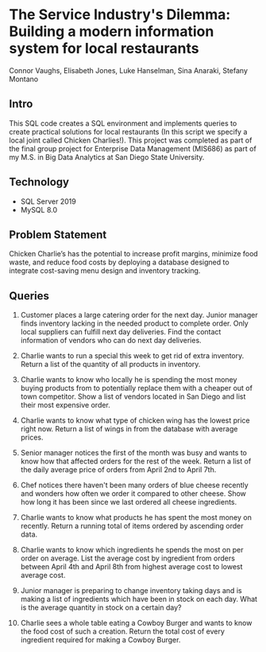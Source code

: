 # The Service Industry's Dilemma: Building a modern information system for local restaurants
Connor Vaughs, Elisabeth Jones, Luke Hanselman, Sina Anaraki, Stefany Montano

## Intro
This SQL code creates a SQL environment and implements queries to create practical solutions for local restaurants (In this script we specify a local joint called Chicken Charlies!). This project was completed as part of the final group project for Enterprise Data Management (MIS686) as part of my M.S. in Big Data Analytics at San Diego State University. 

## Technology
* SQL Server 2019
* MySQL 8.0

## Problem Statement
Chicken Charlie’s has the potential to increase profit margins, minimize food waste, and reduce food costs by deploying a database designed to integrate cost-saving menu design and inventory tracking. 

## Queries 

1. Customer places a large catering order for the next day. Junior manager finds inventory lacking in the needed product to complete order.
Only local suppliers can fulfill next day deliveries. Find the contact information of vendors who can do next day deliveries.

2. Charlie wants to run a special this week to get rid of extra inventory. Return a list of the quantity of all products in inventory.

3. Charlie wants to know who locally he is spending the most money buying products from to potentially replace them with a cheaper out of town competitor. Show a list of vendors located in San Diego and list their most expensive order.

4. Charlie wants to know what type of chicken wing has the lowest price right now. Return a list of wings in from the database with average prices.

5. Senior manager notices the first of the month was busy and wants to know how that affected orders for the rest of the week.
Return a list of the daily average price of orders from April 2nd to April 7th.

6. Chef notices there haven't been many orders of blue cheese recently and wonders how often we order it compared to other cheese. Show how long it has been since we last ordered all cheese ingredients.

7. Charlie wants to know what products he has spent the most money on recently. Return a running total of items ordered by ascending order data.

8. Charlie wants to know which ingredients he spends the most on per order on average. List the average cost by ingredient from orders between April 4th and April 8th from highest average cost to lowest average cost.

9. Junior manager is preparing to change inventory taking days and is making a list of ingredients which have been in stock on each day. What is the average quantity in stock on a certain day?

10. Charlie sees a whole table eating a Cowboy Burger and wants to know the food cost of such a creation. Return the total cost of every ingredient required for making a Cowboy Burger.






